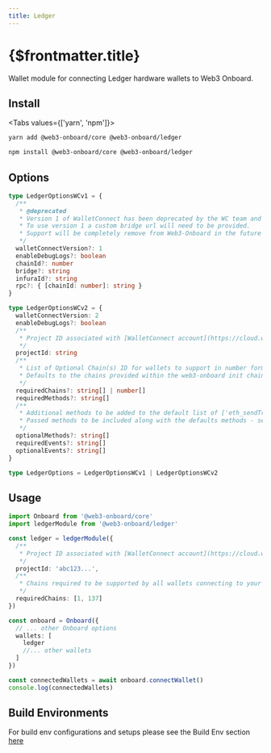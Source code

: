 ```yaml
---
title: Ledger
---
```


# {$frontmatter.title}

Wallet module for connecting Ledger hardware wallets to Web3 Onboard.

## Install

<Tabs values={['yarn', 'npm']}>
<TabPanel value="yarn">

```sh copy
yarn add @web3-onboard/core @web3-onboard/ledger
```

  </TabPanel>
  <TabPanel value="npm">

```sh copy
npm install @web3-onboard/core @web3-onboard/ledger
```

  </TabPanel>
</Tabs>

## Options

```typescript
type LedgerOptionsWCv1 = {
  /**
   * @deprecated
   * Version 1 of WalletConnect has been deprecated by the WC team and the WC bridge is not available.
   * To use version 1 a custom bridge url will need to be provided.
   * Support will be completely remove from Web3-Onboard in the future
   */
  walletConnectVersion?: 1
  enableDebugLogs?: boolean
  chainId?: number
  bridge?: string
  infuraId?: string
  rpc?: { [chainId: number]: string }
}

type LedgerOptionsWCv2 = {
  walletConnectVersion: 2
  enableDebugLogs?: boolean
  /**
   * Project ID associated with [WalletConnect account](https://cloud.walletconnect.com)
   */
  projectId: string
  /**
   * List of Optional Chain(s) ID for wallets to support in number format (integer or hex)
   * Defaults to the chains provided within the web3-onboard init chain property
   */
  requiredChains?: string[] | number[]
  requiredMethods?: string[]
  /**
   * Additional methods to be added to the default list of ['eth_sendTransaction',  'eth_signTransaction',  'personal_sign',  'eth_sign',  'eth_signTypedData',  'eth_signTypedData_v4']
   * Passed methods to be included along with the defaults methods - see https://docs.walletconnect.com/2.0/web/walletConnectModal/options
   */
  optionalMethods?: string[]
  requiredEvents?: string[]
  optionalEvents?: string[]
}

type LedgerOptions = LedgerOptionsWCv1 | LedgerOptionsWCv2
```

## Usage

```typescript
import Onboard from '@web3-onboard/core'
import ledgerModule from '@web3-onboard/ledger'

const ledger = ledgerModule({
  /**
   * Project ID associated with [WalletConnect account](https://cloud.walletconnect.com)
   */
  projectId: 'abc123...',
  /**
   * Chains required to be supported by all wallets connecting to your DApp
   */
  requiredChains: [1, 137]
})

const onboard = Onboard({
  // ... other Onboard options
  wallets: [
    ledger
    //... other wallets
  ]
})

const connectedWallets = await onboard.connectWallet()
console.log(connectedWallets)
```

## Build Environments

For build env configurations and setups please see the Build Env section [here](/docs/modules/core#build-environments)
